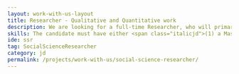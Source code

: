 ```yaml
---
layout: work-with-us-layout
title: Researcher - Qualitative and Quantitative work
description: We are looking for a full-time Researcher, who will primarily be working with quantitative and qualitative social data. The applicant must have proficiency in either quantitative or qualitative research methodologies, but must have some working knowledge of both. The applicant will be expected to apply a range of qualitative and quantitative analytical methods and techniques, including designing of the analytical frameworks, executing research projects, analysing and reporting results in various social projects in the areas of urban systems.<br/><br/>Being a research organisation, we encourage all our researchers to explore new avenues of both research and practice. The applicant will be working in a interdisciplinary team, and has to communicate and work with people from different backgrounds. Ability to work independently and the ability to work on multiple projects concurrently is important.
skills: The candidate must have either <span class="italicjd">(1) a Master’s Degree in any of the Social Sciences, including (but not limited to) sociology, economics, anthropology, and social psychology OR Mathematics and Statistics;</span> or  <span class="italicjd"> (2) three to five years experience in the fields mentioned above.</span> <br/><br/>Some experience of field-based research, either in conducting surveys or ethnographic field research is preferred.  Some experience in using spreadsheets (Microsoft Excel or open source alternatives such as Libreoffice Calc), especially with managing databases is preferred. Experience in conducting focus group discussions or building case studies is preferred. A good understanding of local languages (Kannada, Tamil, Hindi) is will be preferred. Proficiency in using quantitative tools such ass <span class="italicjd"> SAS/SPSS/STATA</span>, or qualitative data analysis tools such as <span class="italicjd">Atlas.ti</span> or <span class="italicjd">nVivo</span> is preferred. 
ide: ssr
tag: SocialScienceResearcher
category: jd
permalink: /projects/work-with-us/social-science-researcher/
---
```

